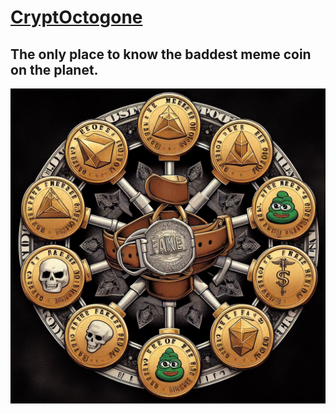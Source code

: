 # [CryptOctogone]

## The only place to know the baddest meme coin on the planet.

![CryptOctogone](https://github.com/cryptoctogone/cryptoctogone/blob/acec71d9a98888ca971bd6a37467de3167718156/cryptoctogone.jpeg)

[CryptOctogone]: https://cryptoctogone.vercel.app/
